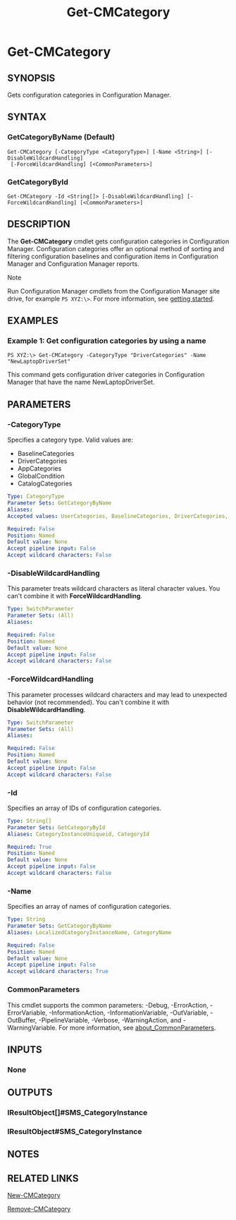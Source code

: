 ﻿---
description: Gets configuration categories in Configuration Manager.
external help file: AdminUI.PS.dll-Help.xml
Module Name: ConfigurationManager
ms.date: 05/02/2019
schema: 2.0.0
title: Get-CMCategory
---

# Get-CMCategory

## SYNOPSIS
Gets configuration categories in Configuration Manager.

## SYNTAX

### GetCategoryByName (Default)
```
Get-CMCategory [-CategoryType <CategoryType>] [-Name <String>] [-DisableWildcardHandling]
 [-ForceWildcardHandling] [<CommonParameters>]
```

### GetCategoryById
```
Get-CMCategory -Id <String[]> [-DisableWildcardHandling] [-ForceWildcardHandling] [<CommonParameters>]
```

## DESCRIPTION
The **Get-CMCategory** cmdlet gets configuration categories in Configuration Manager.
Configuration categories offer an optional method of sorting and filtering configuration baselines and configuration items in Configuration Manager and Configuration Manager reports.

> [!NOTE]
> Run Configuration Manager cmdlets from the Configuration Manager site drive, for example `PS XYZ:\>`. For more information, see [getting started](/powershell/sccm/overview).

## EXAMPLES

### Example 1: Get configuration categories by using a name
```
PS XYZ:\> Get-CMCategory -CategoryType "DriverCategories" -Name "NewLaptopDriverSet"
```

This command gets configuration driver categories in Configuration Manager that have the name NewLaptopDriverSet.

## PARAMETERS

### -CategoryType
Specifies a category type.
Valid values are:

- BaselineCategories
- DriverCategories
- AppCategories
- GlobalCondition
- CatalogCategories

```yaml
Type: CategoryType
Parameter Sets: GetCategoryByName
Aliases:
Accepted values: UserCategories, BaselineCategories, DriverCategories, AppCategories, GlobalCondition, CatalogCategories

Required: False
Position: Named
Default value: None
Accept pipeline input: False
Accept wildcard characters: False
```

### -DisableWildcardHandling

This parameter treats wildcard characters as literal character values. You can't combine it with **ForceWildcardHandling**.

```yaml
Type: SwitchParameter
Parameter Sets: (All)
Aliases:

Required: False
Position: Named
Default value: None
Accept pipeline input: False
Accept wildcard characters: False
```

### -ForceWildcardHandling

This parameter processes wildcard characters and may lead to unexpected behavior (not recommended). You can't combine it with **DisableWildcardHandling**.

```yaml
Type: SwitchParameter
Parameter Sets: (All)
Aliases:

Required: False
Position: Named
Default value: None
Accept pipeline input: False
Accept wildcard characters: False
```

### -Id
Specifies an array of IDs of configuration categories.

```yaml
Type: String[]
Parameter Sets: GetCategoryById
Aliases: CategoryInstanceUniqueid, CategoryId

Required: True
Position: Named
Default value: None
Accept pipeline input: False
Accept wildcard characters: False
```

### -Name
Specifies an array of names of configuration categories.

```yaml
Type: String
Parameter Sets: GetCategoryByName
Aliases: LocalizedCategoryInstanceName, CategoryName

Required: False
Position: Named
Default value: None
Accept pipeline input: False
Accept wildcard characters: True
```

### CommonParameters
This cmdlet supports the common parameters: -Debug, -ErrorAction, -ErrorVariable, -InformationAction, -InformationVariable, -OutVariable, -OutBuffer, -PipelineVariable, -Verbose, -WarningAction, and -WarningVariable. For more information, see [about_CommonParameters](http://go.microsoft.com/fwlink/?LinkID=113216).

## INPUTS

### None
## OUTPUTS

### IResultObject[]#SMS_CategoryInstance
### IResultObject#SMS_CategoryInstance
## NOTES

## RELATED LINKS

[New-CMCategory](New-CMCategory.md)

[Remove-CMCategory](Remove-CMCategory.md)


